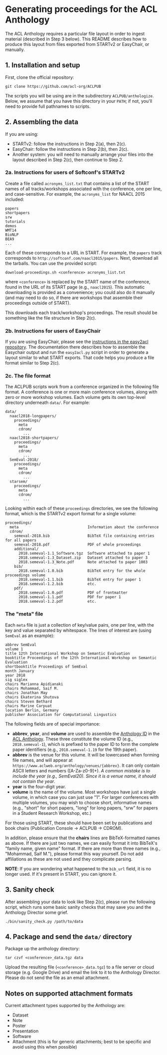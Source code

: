 # Generating proceedings for the ACL Anthology

The ACL Anthology requires a particular file layout in order to ingest material (described in Step 3 below).
This README describes how to produce this layout from files exported from STARTv2 or EasyChair, or manually.

## 1. Installation and setup

First, clone the official repository:

    git clone https://github.com/acl-org/ACLPUB

The scripts you will be using are in the subdirectory `ACLPUB/anthologize`.
Below, we assume that you have this directory in your `PATH`; if not, you'll need to provide full pathnames to scripts.

## 2. Assembling the data

If you are using:

- STARTv2: follow the instructions in Step 2(a), then 2(c).
- EasyChair: follow the instructions in Step 2(b), then 2(c).
- Another system: you will need to manually arrange your files into the layout described in Step 2(c), then continue to Step 2.

### 2a. Instructions for users of Softconf's STARTv2

Create a file called `acronyms_list.txt` that contains a list of the START names of all tracks/workshops associated with the conference, one per line, and case-sensitive.
For example, the `acronyms_list` for NAACL 2015 included:

    papers
    shortpapers
    srw
    tutorials
    demos
    WMT14
    BioNLP
    BEA9
    ...

Each of these corresponds to a URL in START. For example, the `papers` track corresponds to `http://softconf.com/naacl2015/papers`.
Next, download all the tarballs.
You can use the provided script:

    download-proceedings.sh <conference> acronyms_list.txt

where `<conference>` is replaced by the START name of the conference, found in the URL of its START page (e.g., `naacl2015`).
This automatic downloading is provided as a convenience; you could also do it manually (and may need to do so, if there are workshops that assemble their proceedings outside of START).

This downloads each track/workshop's proceedings.
The result should be something like the file structure in Step 2(c).

### 2b. Instructions for users of EasyChair

If you are using EasyChair, please see the [instructions in the easy2acl repository](https://github.com/acl-org/easy2acl/blob/master/README.md).
The documentation there describes how to assemble the Easychair output and run the `easy2acl.py` script in order to generate a layout similar to what START exports.
That code helps you produce a file format similar to Step 2(c).

### 2c. The file format

The ACLPUB scripts work from a conference organized in the following file format.
A conference is one or more main conference volumes, along with zero or more workshop volumes.
Each volume gets its own top-level directory underneath `data/`.
For example:

```
data/
  naacl2018-longpapers/
    proceedings/
      meta
      cdrom/
        ...
  naacl2018-shortpapers/
    proceedings/
      meta
      cdrom/
        ...
  SemEval-2018/
    proceedings/
      meta
      cdrom/
        ...
  starsem/
    proceedings/
      meta
      cdrom/
        ...
```

Looking within each of these `proceedings` directories, we see the following format, which is the STARTv2 export format for a single volume:

```
proceedings/
  meta                               Information about the conference
  cdrom/
    semeval-2018.bib                 BibTeX file containing entries for all papers
    semeval-2018.pdf                 PDF of whole proceedings
    additional/
      2018.semeval-1.1_Software.tgz  Software attached to paper 1
      2018.semeval-1.3_Dataset.zip   Dataset attached to paper 3
      2018.semeval-1.3_Note.pdf      Note attached to paper 1003
    bib/
      2018.semeval-1.0.bib           BibTeX entry for the whole proceedings volume
      2018.semeval-1.1.bib           BibTeX entry for paper 1
      2018.semeval-1.2.bib           etc.
    pdf/
      2018.semeval-1.0.pdf           PDF of frontmatter
      2018.semeval-1.1.pdf           PDF for paper 1
      2018.semeval-1.2.pdf           etc.
```

### The "meta" file

Each `meta` file is just a collection of key/value pairs, one per line, with the key and value separated by whitespace.
The lines of interest are (using `SemEval` as an example):

```
abbrev SemEval
volume 1
title 12th International Workshop on Semantic Evaluation
booktitle Proceedings of the 12th International Workshop on Semantic Evaluation
shortbooktitle Proceedings of SemEval
month January
year 2018
sig siglex
chairs Marianna Apidianaki
chairs Mohammad, Saif M.
chairs Jonathan May
chairs Ekaterina Shutova
chairs Steven Bethard
chairs Marine Carpuat
location Berlin, Germany
publisher Association for Computational Lingustics
```

The following fields are of special importance:

- **abbrev**, **year**, and **volume** are used to assemble the [Anthology ID](https://www.aclweb.org/anthology/info/ids/) in the [ACL Anthology](https://www.aclweb.org/anthology/).
  These three constitute the volume ID (e.g., `2018.semeval-1`), which is prefixed to the paper ID to form the complete paper identifiers (e.g., `2018.semeval-1.19` for the 19th paper).
- **abbrev** is the venue for this volume.
  It will be lowercased when forming file names, and will appear at `https://www.aclweb.org/anthology/venues/{abbrev}`.
  It can only contain ASCII letters and numbers ([A-Za-z0-9]+).
  *A common mistake is to include the year (e.g., SemEval20). Since it is a venue name, it should not contain the year*.
- **year** is the four-digit year.
- **volume** is the name of the volume.
  Most workshops have just a single volume, in which case you can just use "1".
  For larger conferences with multiple volumes, you may wish to choose short, informative names (e.g., "short" for short papers, "long" for long papers, "srw" for papers in a Student Research Workshop, etc.)

For those using START, these should have been set by publications and book chairs (Publication Console -> ACLPUB -> CDROM).

In addition, please ensure that the **chairs** lines are BibTeX-formatted names as above.
If there are just two names, we can easily format it into BibTeX's "family name, given name" format.
If there are more than three names (e.g., "Mohammad, Saif M."), please format this way yourself.
Do not add affiliations as these are not used and they complicate parsing.

**NOTE**: If you are wondering what happened to the `bib_url` field, it is no longer used.
  If it's present in START, you can ignore it.

## 3. Sanity check

After assembling your data to look like Step 2(c), please run the following script, which runs some basic sanity checks that may save you and the Anthology Director some grief.

    ./bin/sanity_check.py /path/to/data

## 4. Package and send the `data/` directory

Package up the anthology directory:

    tar czvf <conference>_data.tgz data

Upload the resulting file (`<conference>_data.tgz`) to a file server or cloud storage (e.g. Google Drive) and email the link to it to the Anthology Director.
Please do not send the file as an email attachment.

## Notes on supported attachment formats

Current attachment types supported by the Anthology are:

+ Dataset
+ Note
+ Poster
+ Presentation
+ Software
+ Attachment (this is for generic attachments; best to be specific and avoid using this when possible)
